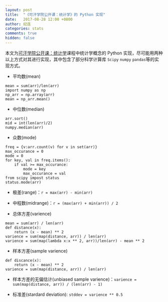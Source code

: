 ```yaml
---
layout: post
title:  "《可汗学院公开课：统计学》的 Python 实现"
date:   2017-08-28 12:00 +0800
author: 纪连
categories: stats
comments: true
hidden: false
---
```


本文为[可汗学院公开课：统计学]课程中统计学概念的 Python 实现，尽可能用两种以上方式对其进行实现，其中包含了部分科学计算库 `Scipy` `numpy` `pandas`等的实现方式。

* 平均数(mean)
```
mean = sum(arr)/len(arr)
import numpy as np
np_arr = np.array(arr)
mean = np_arr.mean()
```

* 中位数(median)
```
arr.sort()
mid = int(len(arr)/2)
numpy.median(arr)
```

* 众数(mode)
```
freq = {v:arr.count(v) for v in set(arr)}
max_occurance = 0
mode = 0
for key, val in freq.items():
    if val >= max_occurance:
        mode = key
        max_occurance = val
from scipy impost status
status.mode(arr)
```
* 极差(range)：`r = max(arr) - min(arr)`

* 中程数(midrange)：`r = (max(arr) + min(arr)) / 2`

* 总体方差(varience)
```
mean = sum(arr) / len(arr)
def distance(x):
    return (x - mean) ** 2
varience = sum(map(distance, arr)) / len(arr)
varience = sum(map(lambda x:x ** 2, arr))/len(arr) - mean ** 2
```
* 样本方差(sample varience)
```
def discance(x):
    return (x - mean) ** 2
varience = sum(map(distance, arr)) / len(arr)
```
* 样本方差的无偏估计(unbiased sample varience)：`varience = sum(map(distance, arr)) / (len(arr) - 1)`

* 标准差(stardard deviation): `stddev = varience ** 0.5`


[可汗学院公开课：统计学]: http://open.16*com/special/Khan/khstatistics.html